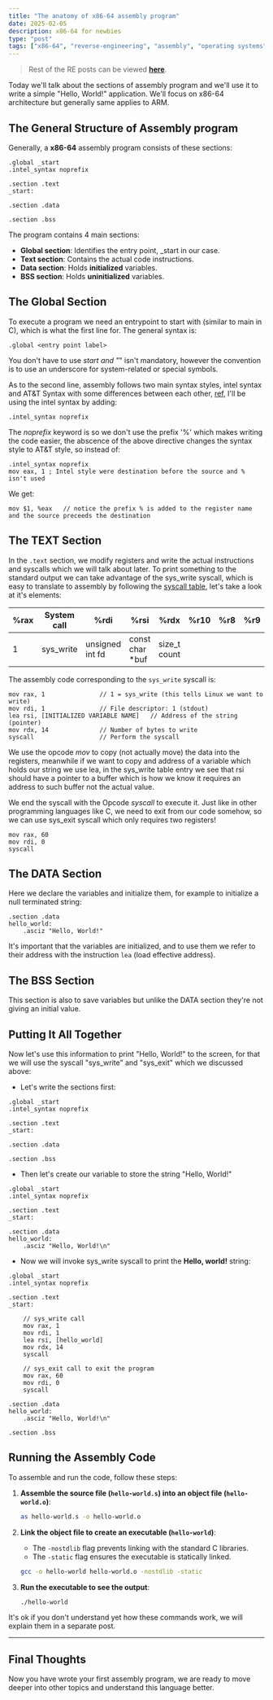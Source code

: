 ```yaml
---
title: "The anatomy of x86-64 assembly program"
date: 2025-02-05
description: x86-64 for newbies 
type: "post"
tags: ["x86-64", "reverse-engineering", "assembly", "operating systems"]
---
```


> Rest of the RE posts can be viewed [**here**](https://techwebunraveled.xyz/tags/reverse-engineering/).

Today we'll talk about the sections of assembly program and we'll use it to write a simple "Hello, World!" application. We'll focus on x86-64 architecture but generally same applies to ARM.

## The General Structure of Assembly program

Generally, a **x86-64** assembly program consists of these sections:

```assembly
.global _start
.intel_syntax noprefix

.section .text
_start:    

.section .data

.section .bss 
```

The program contains 4 main sections:
- **Global section**: Identifies the entry point, _start in our case.
- **Text section**: Contains the actual code instructions.
- **Data section**: Holds **initialized** variables.
- **BSS section**: Holds **uninitialized** variables.

## The Global Section

To execute a program we need an entrypoint to start with (similar to main in C), which is what the first line for. The general syntax is:

```assembly
.global <entry point label>
```

You don't have to use _start and "_" isn't mandatory, however the convention is to use an underscore for system-related or special symbols.

As to the second line, assembly follows two main syntax styles, intel syntax and AT&T Syntax with some differences between each other, [ref](https://imada.sdu.dk/u/kslarsen/dm546/Material/IntelnATT.htm), I'll be using the intel syntax by adding:

```assembly
.intel_syntax noprefix
```

The *noprefix* keyword is so we don't use the prefix '%' which makes writing the code easier, the abscence of the above directive changes the syntax style to AT&T style, so instead of:

```assembly
.intel_syntax noprefix
mov eax, 1 ; Intel style were destination before the source and % isn't used
```

We get:

```assembly
mov $1, %eax   // notice the prefix % is added to the register name and the source preceeds the destination
```

## The TEXT Section

In the `.text` section, we modify registers and write the actual instructions and syscalls which we will talk about later. To print something to the standard output we can take advantage of the sys_write syscall, which is easy to translate to assembly by following the [syscall table](https://blog.rchapman.org/posts/Linux_System_Call_Table_for_x86_64/), let's take a look at it's elements:

| %rax | System call | %rdi            | %rsi            | %rdx         | %r10 | %r8 | %r9 |
|------|-------------|-----------------|-----------------|-------------|------|----|----|
| 1    | sys_write   | unsigned int fd | const char *buf | size_t count |      |    |    |

The assembly code corresponding to the `sys_write` syscall is:

```assembly
mov rax, 1               // 1 = sys_write (this tells Linux we want to write)
mov rdi, 1               // File descriptor: 1 (stdout)
lea rsi, [INITIALIZED VARIABLE NAME]   // Address of the string (pointer)
mov rdx, 14              // Number of bytes to write
syscall                  // Perform the syscall
```

We use the opcode *mov* to copy (not actually move) the data into the registers, meanwhile if we want to copy and address of a variable which holds our string we use lea, in the sys_write table entry we see that rsi should have a pointer to a buffer which is how we know it requires an address to such buffer not the actual value.

We end the syscall with the Opcode *syscall* to execute it. Just like in other programming languages like C, we need to exit from our code somehow, so we can use sys_exit syscall which only requires two registers!

```assembly
mov rax, 60
mov rdi, 0
syscall
```

## The DATA Section

Here we declare the variables and initialize them, for example to initialize a null terminated string:

```assembly
.section .data
hello_world:
    .asciz "Hello, World!"
```

It's important that the variables are initialized, and to use them we refer to their address with the instruction ```lea``` (load effective address).

## The BSS Section

This section is also to save variables but unlike the DATA section they're not giving an initial value.

## Putting It All Together

Now let's use this information to print "Hello, World!" to the screen, for that we will use the syscall "sys_write" and "sys_exit" which we discussed above:

* Let's write the sections first:

```assembly
.global _start
.intel_syntax noprefix

.section .text
_start:

.section .data

.section .bss
```

* Then let's create our variable to store the string "Hello, World!"

```
.global _start
.intel_syntax noprefix

.section .text
_start:

.section .data
hello_world:
    .asciz "Hello, World!\n"
```

* Now we will invoke sys_write syscall to print the **Hello, world!** string:

```assembly
.global _start
.intel_syntax noprefix

.section .text
_start:    

    // sys_write call    
    mov rax, 1
    mov rdi, 1    
    lea rsi, [hello_world]
    mov rdx, 14 
    syscall
    
    // sys_exit call to exit the program
    mov rax, 60
    mov rdi, 0
    syscall

.section .data
hello_world:
    .asciz "Hello, World!\n"

.section .bss
```

## Running the Assembly Code

To assemble and run the code, follow these steps:

1. **Assemble the source file (`hello-world.s`) into an object file (`hello-world.o`)**:
    ```bash
    as hello-world.s -o hello-world.o
    ```

2. **Link the object file to create an executable (`hello-world`)**:
    - The `-nostdlib` flag prevents linking with the standard C libraries.
    - The `-static` flag ensures the executable is statically linked.
    ```bash
    gcc -o hello-world hello-world.o -nostdlib -static
    ```

3. **Run the executable to see the output**:
    ```bash
    ./hello-world
    ```

It's ok if you don't understand yet how these commands  work, we will explain them in a separate post.

---

## Final Thoughts

Now you have wrote your first assembly program, we are ready to move deeper into other topics and understand this language better.
